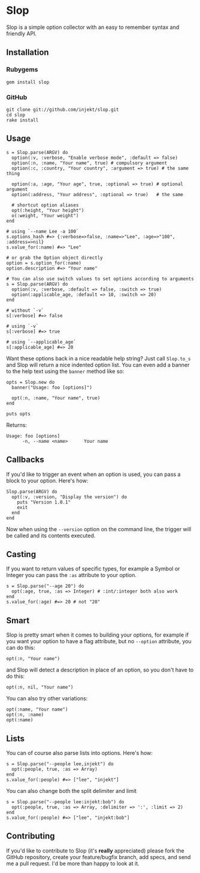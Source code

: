 Slop
====

Slop is a simple option collector with an easy to remember syntax and friendly API.

Installation
------------

### Rubygems

    gem install slop

### GitHub

    git clone git://github.com/injekt/slop.git
    cd slop
    rake install

Usage
-----

    s = Slop.parse(ARGV) do
      option(:v, :verbose, "Enable verbose mode", :default => false)
      option(:n, :name, "Your name", true) # compulsory argument
      option(:c, :country, "Your country", :argument => true) # the same thing

      option(:a, :age, "Your age", true, :optional => true) # optional argument
      option(:address, "Your address", :optional => true)   # the same

      # shortcut option aliases
      opt(:height, "Your height")
      o(:weight, "Your weight")
    end

    # using `--name Lee -a 100`
    s.options_hash #=> {:verbose=>false, :name=>"Lee", :age=>"100", :address=>nil}
    s.value_for(:name) #=> "Lee"

    # or grab the Option object directly
    option = s.option_for(:name)
    option.description #=> "Your name"

    # You can also use switch values to set options according to arguments
    s = Slop.parse(ARGV) do
      option(:v, :verbose, :default => false, :switch => true)
      option(:applicable_age, :default => 10, :switch => 20)
    end

    # without `-v`
    s[:verbose] #=> false

    # using `-v`
    s[:verbose] #=> true

    # using `--applicable_age`
    s[:applicable_age] #=> 20

Want these options back in a nice readable help string? Just call `Slop.to_s`
and Slop will return a nice indented option list. You can even add a banner to
the help text using the `banner` method like so:

    opts = Slop.new do
      banner("Usage: foo [options]")

      opt(:n, :name, "Your name", true)
    end

    puts opts

Returns:

    Usage: foo [options]
	      -n, --name <name>	     Your name

Callbacks
---------

If you'd like to trigger an event when an option is used, you can pass a
block to your option. Here's how:

    Slop.parse(ARGV) do
      opt(:v, :version, "Display the version") do
        puts "Version 1.0.1"
        exit
      end
    end

Now when using the `--version` option on the command line, the trigger will
be called and its contents executed.

Casting
-------

If you want to return values of specific types, for example a Symbol or Integer
you can pass the `:as` attribute to your option.

    s = Slop.parse("--age 20") do
      opt(:age, true, :as => Integer) # :int/:integer both also work
    end
    s.value_for(:age) #=> 20 # not "20"

Smart
-----

Slop is pretty smart when it comes to building your options, for example if you
want your option to have a flag attribute, but no `--option` attribute, you
can do this:

    opt(:n, "Your name")

and Slop will detect a description in place of an option, so you don't have to
do this:

    opt(:n, nil, "Your name")

You can also try other variations:

    opt(:name, "Your name")
    opt(:n, :name)
    opt(:name)

Lists
-----

You can of course also parse lists into options. Here's how:

    s = Slop.parse("--people lee,injekt") do
      opt(:people, true, :as => Array)
    end
    s.value_for(:people) #=> ["lee", "injekt"]

You can also change both the split delimiter and limit

    s = Slop.parse("--people lee:injekt:bob") do
      opt(:people, true, :as => Array, :delimiter => ':', :limit => 2)
    end
    s.value_for(:people) #=> ["lee", "injekt:bob"]

Contributing
------------

If you'd like to contribute to Slop (it's **really** appreciated) please fork
the GitHub repository, create your feature/bugfix branch, add specs, and send
me a pull request. I'd be more than happy to look at it.
